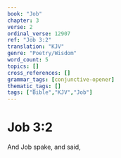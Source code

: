 ```yaml
---
book: "Job"
chapter: 3
verse: 2
ordinal_verse: 12907
ref: "Job 3:2"
translation: "KJV"
genre: "Poetry/Wisdom"
word_count: 5
topics: []
cross_references: []
grammar_tags: [conjunctive-opener]
thematic_tags: []
tags: ["Bible","KJV","Job"]
---
```


# Job 3:2

And Job spake, and said,
